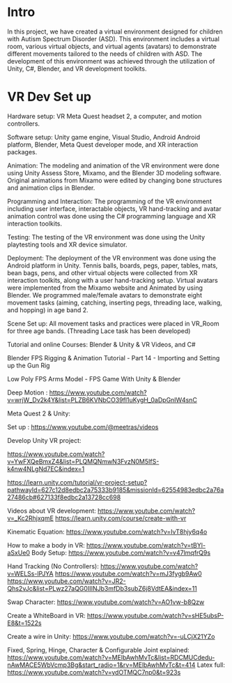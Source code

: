 # Intro
In this project, we have created a virtual environment designed for children with Autism Spectrum Disorder (ASD). This environment includes a virtual room, various virtual objects, and virtual agents (avatars) to demonstrate different movements tailored to the needs of children with ASD. The development of this environment was achieved through the utilization of Unity, C#, Blender, and VR development toolkits.

# VR Dev Set up
Hardware setup: VR Meta Quest headset 2, a computer, and motion controllers.

Software setup: Unity game engine, Visual Studio, Android Android platform, Blender, Meta Quest developer mode, and XR interaction packages.

Animation: The modeling and animation of the VR environment were done using Unity Assess Store, Mixamo, and the Blender 3D modeling software. Original animations from Mixamo were edited by changing bone structures and animation clips in Blender.

Programming and Interaction: The programming of the VR environment including user interface, interactable objects, VR hand-tracking  and avatar animation control was done using the C\# programming language and XR interaction toolkits.

Testing: The testing of the VR environment was done using the Unity playtesting tools and XR device simulator.

Deployment: The deployment of the VR environment was done using the Android platform in Unity. Tennis balls, boards, pegs, paper, tables, mats, bean bags, pens, and other virtual objects were collected from XR interaction toolkits, along with a user hand-tracking setup. Virtual avatars were implemented from the Mixamo website and Animated by using Blender. We programmed male/female avatars to demonstrate eight movement tasks (aiming, catching, inserting pegs, threading lace, walking, and hopping) in age band 2.

Scene Set up: All movement tasks and practices were placed in VR_Room for three age bands. (Threading Lace task has been developed)

Tutorial and online Courses: Blender & Unity & VR Videos, and C#

Blender FPS Rigging & Animation Tutorial - Part 14 - Importing and Setting up the Gun Rig

Low Poly FPS Arms Model - FPS Game With Unity & Blender

Deep Motion : https://www.youtube.com/watch?v=wrjW_Dv2k4Y&list=PLZB6KVNbCO39fl1uKygH_0aDpGnIW4snC

Meta Quest 2 & Unity:

Set up : https://www.youtube.com/@meetras/videos

Develop Unity VR project: 

https://www.youtube.com/watch?v=YwFXQeBmxZ4&list=PLQMQNmwN3FvzN0M5IfS-k4nw4NLgNd7EC&index=1

https://learn.unity.com/tutorial/vr-project-setup?pathwayId=627c12d8edbc2a75333b9185&missionId=62554983edbc2a76a27486cb#627133f8edbc2a13728cc698


Videos about VR development:
https://www.youtube.com/watch?v=_Kc2RhjxqmE
https://learn.unity.com/course/create-with-vr

Kinematic Equation: https://www.youtube.com/watch?v=IvT8hjy6q4o

How to make a body in VR: https://www.youtube.com/watch?v=tBYl-aSxUe0
Body Setup: https://www.youtube.com/watch?v=v47lmqfrQ9s

Hand Tracking (No Controllers): https://www.youtube.com/watch?v=WELSs-lPJYA
     https://www.youtube.com/watch?v=mJ3fygb9Aw0
https://www.youtube.com/watch?v=JR2-Qhs2vJc&list=PLwz27aQG0IIINJb3mfDb3subZ6j8VdtEA&index=11

Swap Character: https://www.youtube.com/watch?v=AO1vw-b8Qzw

Create a WhiteBoard in VR: https://www.youtube.com/watch?v=sHE5ubsP-E8&t=1522s

Create a wire in Unity: https://www.youtube.com/watch?v=-uLCjX21YZo

Fixed, Spring, Hinge, Character & Configurable Joint explained: https://www.youtube.com/watch?v=MElbAwhMvTc&list=RDCMUCdedu-nAwMACE5WbVcmp3Bg&start_radio=1&rv=MElbAwhMvTc&t=414
Latex full: https://www.youtube.com/watch?v=ydOTMQC7np0&t=923s

